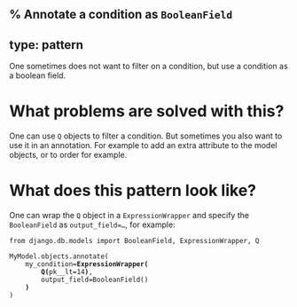 % Annotate a condition as `BooleanField`
---
type: pattern
---
One sometimes does not want to filter on a condition, but use a condition as a
boolean field.

# What problems are solved with this?

One can use `Q` objects to filter a condition. But sometimes you also want to
use it in an annotation. For example to add an extra attribute to the model
objects, or to order for example.

# What does this pattern look like?

One can wrap the `Q` object in a `ExpressionWrapper` and specify the
`BooleanField` as <code>output_field=&hellip;</code>, for example:

<pre class="python"><code>from django.db.models import BooleanField, ExpressionWrapper, Q

MyModel.objects.annotate(
    my_condition=<b>ExpressionWrapper(</b>
        <b>Q(</b>pk__lt=14<b>)</b>,
        output_field=BooleanField()
    <b>)</b>
)</code></pre>
